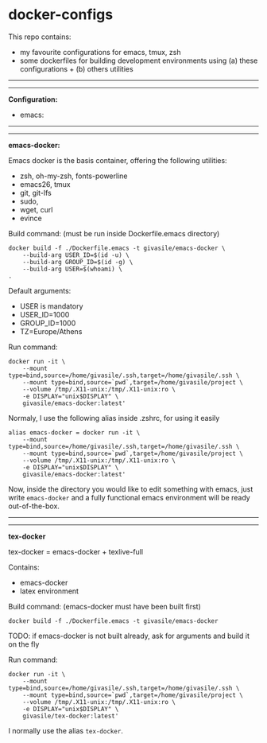 # docker-configs

This repo contains:

* my favourite configurations for emacs, tmux, zsh
* some dockerfiles for building development environments using (a) these configurations + (b) others utilities

-------------------------------------------------------------------------------
-------------------------------------------------------------------------------

**Configuration:**

* emacs: 

-------------------------------------------------------------------------------
-------------------------------------------------------------------------------

**emacs-docker:**

Emacs docker is the basis container, offering the following utilities:

* zsh, oh-my-zsh, fonts-powerline
* emacs26, tmux
* git, git-lfs
* sudo, 
* wget, curl
* evince

Build command: (must be run inside Dockerfile.emacs directory)

```
docker build -f ./Dockerfile.emacs -t givasile/emacs-docker \
    --build-arg USER_ID=$(id -u) \
    --build-arg GROUP_ID=$(id -g) \
    --build-arg USER=$(whoami) \
.
```
Default arguments:

* USER is mandatory
* USER_ID=1000
* GROUP_ID=1000
* TZ=Europe/Athens

Run command: 

```
docker run -it \
    --mount type=bind,source=/home/givasile/.ssh,target=/home/givasile/.ssh \
    --mount type=bind,source=`pwd`,target=/home/givasile/project \
    --volume /tmp/.X11-unix:/tmp/.X11-unix:ro \
    -e DISPLAY="unix$DISPLAY" \
    givasile/emacs-docker:latest'
```

Normaly, I use the following alias inside .zshrc, for using it easily

```
alias emacs-docker = docker run -it \
    --mount type=bind,source=/home/givasile/.ssh,target=/home/givasile/.ssh \
    --mount type=bind,source=`pwd`,target=/home/givasile/project \
    --volume /tmp/.X11-unix:/tmp/.X11-unix:ro \
    -e DISPLAY="unix$DISPLAY" \
    givasile/emacs-docker:latest'
```

Now, inside the directory you would like to edit something with emacs, just write `emacs-docker` and a fully functional emacs environment will be ready out-of-the-box.

-------------------------------------------------------------------------------
-------------------------------------------------------------------------------
**tex-docker**

tex-docker = emacs-docker + texlive-full

Contains: 

* emacs-docker
* latex environment

Build command: (emacs-docker must have been built first)

```
docker build -f ./Dockerfile.emacs -t givasile/emacs-docker
```

TODO: if emacs-docker is not built already, ask for arguments and build it on the fly

Run command:

```
docker run -it \
    --mount type=bind,source=/home/givasile/.ssh,target=/home/givasile/.ssh \
    --mount type=bind,source=`pwd`,target=/home/givasile/project \
    --volume /tmp/.X11-unix:/tmp/.X11-unix:ro \
    -e DISPLAY="unix$DISPLAY" \
    givasile/tex-docker:latest'
```

I normally use the alias `tex-docker`.



